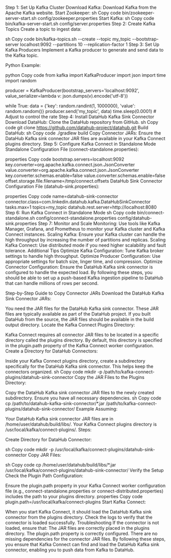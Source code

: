 Step 1: Set Up Kafka Cluster
Download Kafka: Download Kafka from the Apache Kafka website.
Start Zookeeper:
sh
Copy code
bin/zookeeper-server-start.sh config/zookeeper.properties
Start Kafka:
sh
Copy code
bin/kafka-server-start.sh config/server.properties
Step 2: Create Kafka Topics
Create a topic to ingest data:

sh
Copy code
bin/kafka-topics.sh --create --topic my_topic --bootstrap-server localhost:9092 --partitions 10 --replication-factor 1
Step 3: Set Up Kafka Producers
Implement a Kafka producer to generate and send data to the Kafka topic.

Python Example:

python
Copy code
from kafka import KafkaProducer
import json
import time
import random

producer = KafkaProducer(bootstrap_servers='localhost:9092', value_serializer=lambda v: json.dumps(v).encode('utf-8'))

while True:
    data = {'key': random.randint(1, 1000000), 'value': random.random()}
    producer.send('my_topic', data)
    time.sleep(0.0001)  # Adjust to control the rate
Step 4: Install DataHub Kafka Sink Connector
Download DataHub: Clone the DataHub repository from GitHub.
sh
Copy code
git clone https://github.com/datahub-project/datahub.git
Build DataHub:
sh
Copy code
./gradlew build
Copy Connector JARs: Ensure the DataHub Kafka sink connector JAR files are available in your Kafka Connect plugins directory.
Step 5: Configure Kafka Connect in Standalone Mode
Standalone Configuration File (connect-standalone.properties):

properties
Copy code
bootstrap.servers=localhost:9092
key.converter=org.apache.kafka.connect.json.JsonConverter
value.converter=org.apache.kafka.connect.json.JsonConverter
key.converter.schemas.enable=false
value.converter.schemas.enable=false
offset.storage.file.filename=/tmp/connect.offsets
DataHub Sink Connector Configuration File (datahub-sink.properties):

properties
Copy code
name=datahub-sink-connector
connector.class=com.linkedin.datahub.kafka.DataHubSinkConnector
tasks.max=1
topics=my_topic
datahub.rest.server=http://localhost:8080
Step 6: Run Kafka Connect in Standalone Mode
sh
Copy code
bin/connect-standalone.sh config/connect-standalone.properties config/datahub-sink.properties
Step 7: Monitor and Scale
Monitoring: Use tools like Kafka Manager, Grafana, and Prometheus to monitor your Kafka cluster and Kafka Connect instances.
Scaling Kafka: Ensure your Kafka cluster can handle the high throughput by increasing the number of partitions and replicas.
Scaling Kafka Connect: Use distributed mode if you need higher scalability and fault tolerance.
Additional Tips
Optimize Kafka Configuration: Tune Kafka broker settings to handle high throughput.
Optimize Producer Configuration: Use appropriate settings for batch size, linger time, and compression.
Optimize Connector Configuration: Ensure the DataHub Kafka sink connector is configured to handle the expected load.
By following these steps, you should be able to set up a push-based Kafka ingestion pipeline to DataHub that can handle millions of rows per second.





Step-by-Step Guide to Copy Connector JARs
Download the DataHub Kafka Sink Connector JARs:

You need the JAR files for the DataHub Kafka sink connector. These JAR files are typically available as part of the DataHub project. If you built DataHub from the source, the JAR files should be available in the build output directory.
Locate the Kafka Connect Plugins Directory:

Kafka Connect requires all connector JAR files to be located in a specific directory called the plugins directory. By default, this directory is specified in the plugin.path property of the Kafka Connect worker configuration.
Create a Directory for DataHub Connectors:

Inside your Kafka Connect plugins directory, create a subdirectory specifically for the DataHub Kafka sink connector. This helps keep the connectors organized.
sh
Copy code
mkdir -p /path/to/kafka-connect-plugins/datahub-sink-connector
Copy the JAR Files to the Plugins Directory:

Copy the DataHub Kafka sink connector JAR files to the newly created subdirectory. Ensure you have all necessary dependencies.
sh
Copy code
cp /path/to/datahub-kafka-sink-connector/*.jar /path/to/kafka-connect-plugins/datahub-sink-connector/
Example
Assuming:

Your DataHub Kafka sink connector JAR files are in /home/user/datahub/build/libs/.
Your Kafka Connect plugins directory is /usr/local/kafka/connect-plugins/.
Steps:

Create Directory for DataHub Connector:

sh
Copy code
mkdir -p /usr/local/kafka/connect-plugins/datahub-sink-connector
Copy JAR Files:

sh
Copy code
cp /home/user/datahub/build/libs/*.jar /usr/local/kafka/connect-plugins/datahub-sink-connector/
Verify the Setup
Check the Plugin Path Configuration:

Ensure the plugin.path property in your Kafka Connect worker configuration file (e.g., connect-standalone.properties or connect-distributed.properties) includes the path to your plugins directory.
properties
Copy code
plugin.path=/usr/local/kafka/connect-plugins
Start Kafka Connect:

When you start Kafka Connect, it should load the DataHub Kafka sink connector from the plugins directory. Check the logs to verify that the connector is loaded successfully.
Troubleshooting
If the connector is not loaded, ensure that:
The JAR files are correctly placed in the plugins directory.
The plugin.path property is correctly configured.
There are no missing dependencies for the connector JAR files.
By following these steps, you ensure that Kafka Connect can find and load the DataHub Kafka sink connector, enabling you to push data from Kafka to DataHub.









